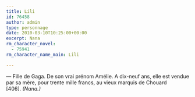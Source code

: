 ```yaml
---
title: Lili
id: 76458
author: admin
type: personnage
date: 2010-03-10T10:25:00+00:00
excerpt: Nana
rm_character_novel:
  - 75941
rm_character_name_main: Lili

---
```

**—** Fille de Gaga. De son vrai prénom Amélie. A dix-neuf ans, elle est vendue par sa mère, pour trente mille francs, au vieux marquis de Chouard [406]. _(Nana.)_